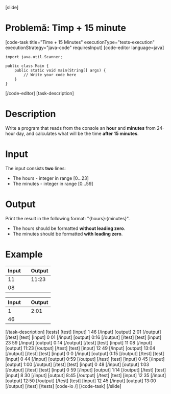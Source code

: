 [slide]
# Problemă: Timp + 15 minute
[code-task title="Time + 15 Minutes" executionType="tests-execution" executionStrategy="java-code" requiresInput]
[code-editor language=java]
```
import java.util.Scanner;

public class Main {
    public static void main(String[] args) {
        // Write your code here
    }
}
```
[/code-editor]
[task-description]
# Description
Write a program that reads from the console an **hour** and **minutes** from 24-hour day, and calculates what will be the time **after 15 minutes**. 

# Input
The input consists **two** lines:
- The hours - integer in range \[0...23\]
- The minutes - integer in range \[0...59\]

# Output
Print the result in the following format: "\{hours\}:\{minutes\}".
- The hours should be formatted **without leading zero**.
- The minutes should be formatted **with leading zero**.

# Example
| **Input** | | **Output** |
| --- | --- | --- |
| 11| | 11:23|
| 08| | |

| **Input** | | **Output** |
| --- | --- | --- |
| 1 || 2:01 | 
| 46 | | |
[/task-description]
[tests]
[test]
[input]
1
46
[/input]
[output]
2:01
[/output]
[/test]
[test]
[input]
0
01
[/input]
[output]
0:16
[/output]
[/test]
[test]
[input]
23
59
[/input]
[output]
0:14
[/output]
[/test]
[test]
[input]
11
08
[/input]
[output]
11:23
[/output]
[/test]
[test]
[input]
12
49
[/input]
[output]
13:04
[/output]
[/test]
[test]
[input]
0
0
[/input]
[output]
0:15
[/output]
[/test]
[test]
[input]
0
44
[/input]
[output]
0:59
[/output]
[/test]
[test]
[input]
0
45
[/input]
[output]
1:00
[/output]
[/test]
[test]
[input]
0
48
[/input]
[output]
1:03
[/output]
[/test]
[test]
[input]
0
59
[/input]
[output]
1:14
[/output]
[/test]
[test]
[input]
8
30
[/input]
[output]
8:45
[/output]
[/test]
[test]
[input]
12
35
[/input]
[output]
12:50
[/output]
[/test]
[test]
[input]
12
45
[/input]
[output]
13:00
[/output]
[/test]
[/tests]
[code-io /]
[/code-task]
[/slide]